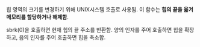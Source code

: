 힙 영역의 크기를 변경하기 위해 UNIX시스템 호출로 사용됨. 이 함수는 **힙의 끝을 옮겨 메모리를 할당하거나 해제함**. 

sbrk(0)을 호출하면 현재 힙의 끝 주소를 반환함. 양의 인자를 주어 호출하면 힙을 확장하고, 음의 인자를 주어 호출하면 힙을 축소함.